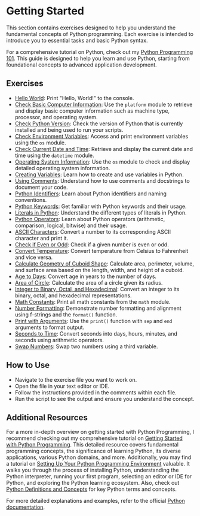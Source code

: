 # Getting Started

This section contains exercises designed to help you understand the fundamental concepts of Python programming. Each exercise is intended to introduce you to essential tasks and basic Python syntax.

For a comprehensive tutorial on Python, check out my [Python Programming 101](https://joj-macho.github.io/workspace/python). This guide is designed to help you learn and use Python, starting from foundational concepts to advanced application development.


## Exercises

- [Hello World](hello_world.py): Print "Hello, World!" to the console.
- [Check Basic Computer Information](check_basic_computer_info.py): Use the `platform` module to retrieve and display basic computer information such as machine type, processor, and operating system.
- [Check Python Version](check_python_version.py): Check the version of Python that is currently installed and being used to run your scripts.
- [Check Environment Variables](check_env_variables.py): Access and print environment variables using the `os` module.
- [Check Current Date and Time](check_date_time.py): Retrieve and display the current date and time using the `datetime` module.
- [Operating System Information](check_os_info.py): Use the `os` module to check and display detailed operating system information.
- [Creating Variables](creating_variables.py): Learn how to create and use variables in Python.
- [Using Comments](using_comments.py): Understand how to use comments and docstrings to document your code.
- [Python Identifiers](python_identifiers.py): Learn about Python identifiers and naming conventions.
- [Python Keywords](python_keywords.py): Get familiar with Python keywords and their usage.
- [Literals in Python](python_literals.py): Understand the different types of literals in Python.
- [Python Operators](python_operators.py): Learn about Python operators (arithmetic, comparison, logical, bitwise) and their usage.
- [ASCII Characters](ascii_char_of_number.py): Convert a number to its corresponding ASCII character and print it.
- [Check if Even or Odd](check_even_odd.py): Check if a given number is even or odd.
- [Convert Temperature](convert_temperature.py): Convert temperature from Celsius to Fahrenheit and vice versa.
- [Calculate Geometry of Cuboid Shape](calculate_geometry.py): Calculate area, perimeter, volume, and surface area based on the length, width, and height of a cuboid.
- [Age to Days](age_to_days.py): Convert age in years to the number of days.
- [Area of Circle](area_of_circle.py): Calculate the area of a circle given its radius.
- [Integer to Binary, Octal, and Hexadecimal](integer_to_bin_oct_hex.py): Convert an integer to its binary, octal, and hexadecimal representations.
- [Math Constants](math_constants.py): Print all math constants from the `math` module.
- [Number Formatting](number_formatting.py): Demonstrate number formatting and alignment using f-strings and the `format()` function.
- [Print with Arguments](print_with_arguments.py): Use the `print()` function with `sep` and `end` arguments to format output.
- [Seconds to Time](seconds_to_time.py): Convert seconds into days, hours, minutes, and seconds using arithmetic operators.
- [Swap Numbers](swap_numbers.py): Swap two numbers using a third variable.


## How to Use

- Navigate to the exercise file you want to work on.
- Open the file in your text editor or IDE.
- Follow the instructions provided in the comments within each file.
- Run the script to see the output and ensure you understand the concept.


## Additional Resources

For a more in-depth overview on getting started with Python Programming, I recommend checking out my comprehensive tutorial on [Getting Started with Python Programming](https://joj-macho.github.io/workspace/python/getting-started). This detailed resource covers fundamental programming concepts, the significance of learning Python, its diverse applications, various Python domains, and more. Additionally, you may find a tutorial on [Setting Up Your Python Programming Environment](https://joj-macho.github.io/workspace/python/setting-up) valuable. It walks you through the process of installing Python, understanding the Python interpreter, running your first program, selecting an editor or IDE for Python, and exploring the Python learning ecosystem. Also, check out [Python Definitions and Concepts](https://joj-macho.github.io/workspace/python/definitions-and-concepts) for key Python terms and concepts.

For more detailed explanations and examples, refer to the official [Python documentation](https://docs.python.org/3/).